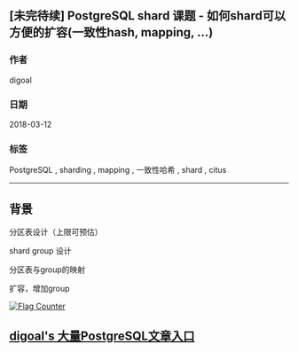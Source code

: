 ## [未完待续] PostgreSQL shard 课题 - 如何shard可以方便的扩容(一致性hash, mapping, ...)
           
### 作者                                                           
digoal                                                           
                                                           
### 日期                                                           
2018-03-12                                                        
                                                           
### 标签                                                           
PostgreSQL , sharding , mapping , 一致性哈希 , shard , citus 
                                                           
----                                                           
                                                           
## 背景  



分区表设计（上限可预估）

shard group 设计

分区表与group的映射

扩容，增加group



  
<a rel="nofollow" href="http://info.flagcounter.com/h9V1"  ><img src="http://s03.flagcounter.com/count/h9V1/bg_FFFFFF/txt_000000/border_CCCCCC/columns_2/maxflags_12/viewers_0/labels_0/pageviews_0/flags_0/"  alt="Flag Counter"  border="0"  ></a>  
  
  
  
  
  
  
## [digoal's 大量PostgreSQL文章入口](https://github.com/digoal/blog/blob/master/README.md "22709685feb7cab07d30f30387f0a9ae")
  
